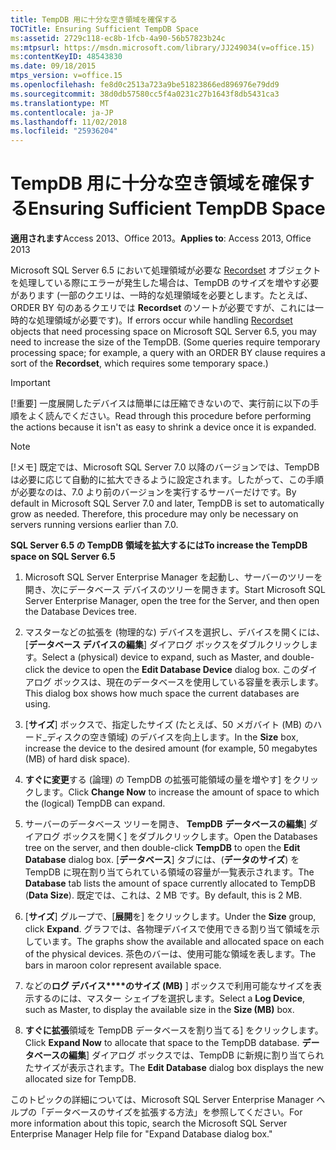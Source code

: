 ```yaml
---
title: TempDB 用に十分な空き領域を確保する
TOCTitle: Ensuring Sufficient TempDB Space
ms:assetid: 2729c118-ec8b-1fcb-4a90-56b57823b24c
ms:mtpsurl: https://msdn.microsoft.com/library/JJ249034(v=office.15)
ms:contentKeyID: 48543830
ms.date: 09/18/2015
mtps_version: v=office.15
ms.openlocfilehash: fe8d0c2513a723a9be51823866ed896976e79dd9
ms.sourcegitcommit: 38d0db57580cc5f4a0231c27b1643f8db5431ca3
ms.translationtype: MT
ms.contentlocale: ja-JP
ms.lasthandoff: 11/02/2018
ms.locfileid: "25936204"
---
```

# <a name="ensuring-sufficient-tempdb-space"></a><span data-ttu-id="ac383-102">TempDB 用に十分な空き領域を確保する</span><span class="sxs-lookup"><span data-stu-id="ac383-102">Ensuring Sufficient TempDB Space</span></span>


<span data-ttu-id="ac383-103">**適用されます**Access 2013、Office 2013。</span><span class="sxs-lookup"><span data-stu-id="ac383-103">**Applies to**: Access 2013, Office 2013</span></span>

<span data-ttu-id="ac383-p101">Microsoft SQL Server 6.5 において処理領域が必要な [Recordset](recordset-object-ado.md) オブジェクトを処理している際にエラーが発生した場合は、TempDB のサイズを増やす必要があります (一部のクエリは、一時的な処理領域を必要とします。たとえば、ORDER BY 句のあるクエリでは **Recordset** のソートが必要ですが、これには一時的な処理領域が必要です)。</span><span class="sxs-lookup"><span data-stu-id="ac383-p101">If errors occur while handling [Recordset](recordset-object-ado.md) objects that need processing space on Microsoft SQL Server 6.5, you may need to increase the size of the TempDB. (Some queries require temporary processing space; for example, a query with an ORDER BY clause requires a sort of the **Recordset**, which requires some temporary space.)</span></span>

> [!IMPORTANT]
> <span data-ttu-id="ac383-106">[!重要] 一度展開したデバイスは簡単には圧縮できないので、実行前に以下の手順をよく読んでください。</span><span class="sxs-lookup"><span data-stu-id="ac383-106">Read through this procedure before performing the actions because it isn't as easy to shrink a device once it is expanded.</span></span>

> [!NOTE]
> <span data-ttu-id="ac383-p102">[!メモ] 既定では、Microsoft SQL Server 7.0 以降のバージョンでは、TempDB は必要に応じて自動的に拡大できるように設定されます。したがって、この手順が必要なのは、7.0 より前のバージョンを実行するサーバーだけです。</span><span class="sxs-lookup"><span data-stu-id="ac383-p102">By default in Microsoft SQL Server 7.0 and later, TempDB is set to automatically grow as needed. Therefore, this procedure may only be necessary on servers running versions earlier than 7.0.</span></span>



<span data-ttu-id="ac383-109">**SQL Server 6.5 の TempDB 領域を拡大するには**</span><span class="sxs-lookup"><span data-stu-id="ac383-109">**To increase the TempDB space on SQL Server 6.5**</span></span>

1.  <span data-ttu-id="ac383-110">Microsoft SQL Server Enterprise Manager を起動し、サーバーのツリーを開き、次にデータベース デバイスのツリーを開きます。</span><span class="sxs-lookup"><span data-stu-id="ac383-110">Start Microsoft SQL Server Enterprise Manager, open the tree for the Server, and then open the Database Devices tree.</span></span>

2.  <span data-ttu-id="ac383-111">マスターなどの拡張を (物理的な) デバイスを選択し、デバイスを開くには、[**データベース デバイスの編集**] ダイアログ ボックスをダブルクリックします。</span><span class="sxs-lookup"><span data-stu-id="ac383-111">Select a (physical) device to expand, such as Master, and double-click the device to open the **Edit Database Device** dialog box.</span></span> <span data-ttu-id="ac383-112">このダイアログ ボックスは、現在のデータベースを使用している容量を表示します。</span><span class="sxs-lookup"><span data-stu-id="ac383-112">This dialog box shows how much space the current databases are using.</span></span>

3.  <span data-ttu-id="ac383-113">[**サイズ**] ボックスで、指定したサイズ (たとえば、50 メガバイト (MB) のハード_ディスクの空き領域) のデバイスを向上します。</span><span class="sxs-lookup"><span data-stu-id="ac383-113">In the **Size** box, increase the device to the desired amount (for example, 50 megabytes (MB) of hard disk space).</span></span>

4.  <span data-ttu-id="ac383-114">**すぐに変更**する (論理) の TempDB の拡張可能領域の量を増やす] をクリックします。</span><span class="sxs-lookup"><span data-stu-id="ac383-114">Click **Change Now** to increase the amount of space to which the (logical) TempDB can expand.</span></span>

5.  <span data-ttu-id="ac383-115">サーバーのデータベース ツリーを開き、 **TempDB** **データベースの編集**] ダイアログ ボックスを開く] をダブルクリックします。</span><span class="sxs-lookup"><span data-stu-id="ac383-115">Open the Databases tree on the server, and then double-click **TempDB** to open the **Edit Database** dialog box.</span></span> <span data-ttu-id="ac383-116">[**データベース**] タブには、(**データのサイズ**) を TempDB に現在割り当てられている領域の容量が一覧表示されます。</span><span class="sxs-lookup"><span data-stu-id="ac383-116">The **Database** tab lists the amount of space currently allocated to TempDB (**Data Size**).</span></span> <span data-ttu-id="ac383-117">既定では、これは、2 MB です。</span><span class="sxs-lookup"><span data-stu-id="ac383-117">By default, this is 2 MB.</span></span>

6.  <span data-ttu-id="ac383-118">[**サイズ**] グループで、[**展開**を] をクリックします。</span><span class="sxs-lookup"><span data-stu-id="ac383-118">Under the **Size** group, click **Expand**.</span></span> <span data-ttu-id="ac383-119">グラフでは、各物理デバイスで使用できる割り当て領域を示しています。</span><span class="sxs-lookup"><span data-stu-id="ac383-119">The graphs show the available and allocated space on each of the physical devices.</span></span> <span data-ttu-id="ac383-120">茶色のバーは、使用可能な領域を表します。</span><span class="sxs-lookup"><span data-stu-id="ac383-120">The bars in maroon color represent available space.</span></span>

7.  <span data-ttu-id="ac383-121">などの**ログ デバイス\*\*\*\*のサイズ (MB)** ] ボックスで利用可能なサイズを表示するのには、マスター シェイプを選択します。</span><span class="sxs-lookup"><span data-stu-id="ac383-121">Select a **Log Device**, such as Master, to display the available size in the **Size (MB)** box.</span></span>

8.  <span data-ttu-id="ac383-122">**すぐに拡張**領域を TempDB データベースを割り当てる] をクリックします。</span><span class="sxs-lookup"><span data-stu-id="ac383-122">Click **Expand Now** to allocate that space to the TempDB database.</span></span> <span data-ttu-id="ac383-123">**データベースの編集**] ダイアログ ボックスでは、TempDB に新規に割り当てられたサイズが表示されます。</span><span class="sxs-lookup"><span data-stu-id="ac383-123">The **Edit Database** dialog box displays the new allocated size for TempDB.</span></span>

<span data-ttu-id="ac383-124">このトピックの詳細については、Microsoft SQL Server Enterprise Manager ヘルプの「データベースのサイズを拡張する方法」を参照してください。</span><span class="sxs-lookup"><span data-stu-id="ac383-124">For more information about this topic, search the Microsoft SQL Server Enterprise Manager Help file for "Expand Database dialog box."</span></span>

